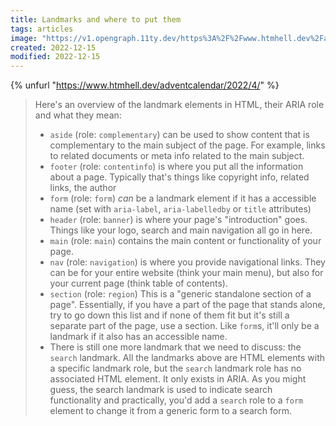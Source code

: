```yaml
---
title: Landmarks and where to put them
tags: articles
image: "https://v1.opengraph.11ty.dev/https%3A%2F%2Fwww.htmhell.dev%2Fadventcalendar%2F2022%2F4%2F/onerror/"
created: 2022-12-15
modified: 2022-12-15
---
```


{% unfurl "https://www.htmhell.dev/adventcalendar/2022/4/" %}

> Here's an overview of the landmark elements in HTML, their ARIA role and what they mean:
>
> - `aside` (role: `complementary`) can be used to show content that is complementary to the main subject of the page. For example, links to related documents or meta info related to the main subject.
> - `footer` (role: `contentinfo`) is where you put all the information about a page. Typically that's things like copyright info, related links, the author
> - `form` (role: `form`) _can_ be a landmark element if it has a accessible name (set with `aria-label`, `aria-labelledby` or `title` attributes)
> - `header` (role: `banner`) is where your page's "introduction" goes. Things like your logo, search and main navigation all go in here.
> - `main` (role: `main`) contains the main content or functionality of your page.
> - `nav` (role: `navigation`) is where you provide navigational links. They can be for your entire website (think your main menu), but also for your current page (think table of contents).
> - `section` (role: `region`) This is a "generic standalone section of a page". Essentially, if you have a part of the page that stands alone, try to go down this list and if none of them fit but it's still a separate part of the page, use a section. Like `form`s, it'll only be a landmark if it also has an accessible name.
> - There is still one more landmark that we need to discuss: the `search` landmark. All the landmarks above are HTML elements with a specific landmark role, but the `search` landmark role has no associated HTML element. It only exists in ARIA. As you might guess, the search landmark is used to indicate search functionality and practically, you'd add a `search` role to a `form` element to change it from a generic form to a search form.
